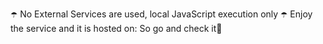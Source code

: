 ☂️ No External Services are used, local JavaScript execution only ☂️
Enjoy the service and it is hosted on:
So go and check it🥰
